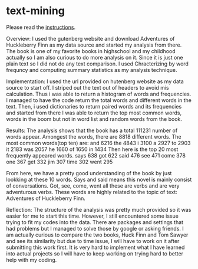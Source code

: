 # text-mining

Please read the [instructions](instructions.md).

Overview:
I used the gutenberg website and download Adventures of Huckleberry Finn as my data source and started my analysis from there. The book is one of my favorite books in highschool and my childhood actually so I am also curious to do more analysis on it. Since it is just one plain text so I did not do any text comparison. I used Chracterizing by word frequncy and computing summary statistics
as my analysis technique. 

Implementation:
I used the url provided on hutenberg website as my data source to start off. I striped out the text out of headers to avoid mis calculation. Thus i was able to return a histogram of words and frequencies. I managed to have the code return the total words and different words in the text. Then, i used dictionaries to return paired words and its frequencies and started from there I was able to return the top most common words, words in the boom but not in word list and random words from the book.

Results:
The analysis shows that the book has a total 111231 number of words appear. 
Amongest the words, there are 8818 different words. 
The most common words(top ten) are:
and      6216
the      4843
i        3100
a        2927
to       2903
it       2183
was      2057
he       1660
of       1650
in       1434
Then here is the top 20 most frequently appeared words. 
says     638
got      622
said     476
see      471
come     378
one      367
get      332
jim      307
time     302
went     295

From here, we have a pretty good understanding of the book by just lookking at these 10 words. Says and said means this novel is mainly consist of conversations. Got, see, come, went all these are verbs and are very adventurous verbs. These words are highly related to the topic of text: Adventures of Huckleberry Finn.

Reflection:
The structure of the analysis was pretty much provided so it was easier for me to start this time. However, I still encountered some issue trying to fit my codes into the data. There are packages and settings that had problems but I managed to solve those by google or asking friends. I am actually curious to compare the two books, Huck Finn and Tom Sawyer and see its similarity but due to time issue, I will have to work on it after submitting this work first. It is very hard to implement what I have learned into actual projects so I will have to keep working on trying hard to better help with my coding. 